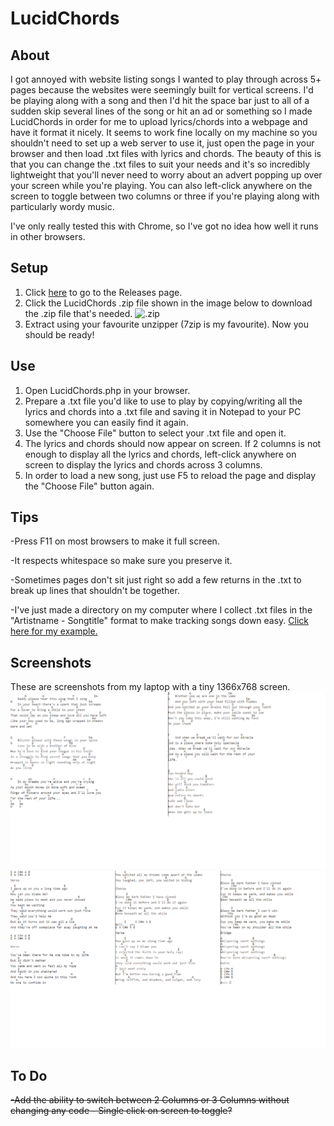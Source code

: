 # LucidChords

## About
I got annoyed with website listing songs I wanted to play through across 5+ pages because the websites were seemingly built for vertical screens. I'd be playing along with a song and then I'd hit the space bar just to all of a sudden skip several lines of the song or hit an ad or something so I made LucidChords in order for me to upload lyrics/chords into a webpage and have it format it nicely. It seems to work fine locally on my machine so you shouldn't need to set up a web server to use it, just open the page in your browser and then load .txt files with lyrics and chords. The beauty of this is that you can change the .txt files to suit your needs and it's so incredibly lightweight that you'll never need to worry about an advert popping up over your screen while you're playing. You can also left-click anywhere on the screen to toggle between two columns or three if you're playing along with particularly wordy music.

I've only really tested this with Chrome, so I've got no idea how well it runs in other browsers.

## Setup
1. Click [here](https://github.com/rossome89/LucidChords/releases) to go to the Releases page.
2. Click the LucidChords .zip file shown in the image below to download the .zip file that's needed.
![.zip](http://i.imgur.com/kAnoJlr.png)
3. Extract using your favourite unzipper (7zip is my favourite). Now you should be ready!

## Use
1. Open LucidChords.php in your browser.
2. Prepare a .txt file you'd like to use to play by copying/writing all the lyrics and chords into a .txt file and saving it in Notepad to your PC somewhere you can easily find it again.
3. Use the "Choose File" button to select your .txt file and open it.
4. The lyrics and chords should now appear on screen. If 2 columns is not enough to display all the lyrics and chords, left-click anywhere on screen to display the lyrics and chords across 3 columns.
5. In order to load a new song, just use F5 to reload the page and display the "Choose File" button again.

## Tips
-Press F11 on most browsers to make it full screen.

-It respects whitespace so make sure you preserve it.

-Sometimes pages don't sit just right so add a few returns in the .txt to break up lines that shouldn't be together.

-I've just made a directory on my computer where I collect .txt files in the "Artistname - Songtitle" format to make tracking songs down easy. [Click here for my example.](../master/ExamplePictures/Directory.png)

## Screenshots

These are screenshots from my laptop with a tiny 1366x768 screen.
![2 Columns](/ExamplePictures/2columns.png?raw=true "2 Columns Example")
![3 Columns](/ExamplePictures/3columns.png?raw=true "3 Columns Example")

## To Do

~~-Add the ability to switch between 2 Columns or 3 Columns without changing any code - Single click on screen to toggle?~~

